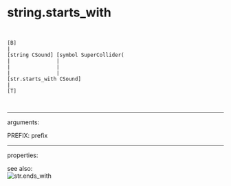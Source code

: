 # string.starts_with

```


[B]
|
[string CSound] [symbol SuperCollider(
|               |
|               |
|               |
[str.starts_with CSound]
|
[T]

            
```
---
arguments:

PREFIX: prefix<br>

---
properties:


see also:<br>
![str.ends_with]("img/object_str.ends_with.png")
